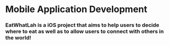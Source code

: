 # Mobile Application Development

### EatWhatLah is a iOS project that aims to help users to decide where to eat as well as to allow users to connect with others in the world!
